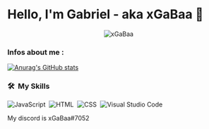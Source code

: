 # Hello, I'm Gabriel - aka xGaBaa 👋 

<p align="center"> <img src="https://komarev.com/ghpvc/?username=xGaBaa&label=Profile%20views&color=0e75b6&style=flat" alt="xGaBaa" /></p>

### Infos about me :

[![Anurag's GitHub stats](https://github-readme-stats.vercel.app/api?username=xGaBaa)](https://github.com/anuraghazra/github-readme-stats)


### 🛠 &nbsp;My Skills

![JavaScript](https://img.shields.io/badge/-JavaScript-05122A?style=flat&logo=javascript)&nbsp;
![HTML](https://img.shields.io/badge/-HTML-05122A?style=flat&logo=html5)&nbsp;
![CSS](https://img.shields.io/badge/-CSS-05122A?style=flat&logo=css3)&nbsp;
![Visual Studio Code](https://img.shields.io/badge/-Visual%20Studio%20Code-05122A?style=flat&logo=visual-studio-code&logoColor=007ACC)&nbsp;
 
 
 My discord is xGaBaa#7052
